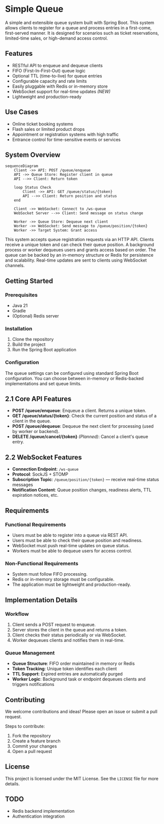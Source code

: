 # Simple Queue

A simple and extensible queue system built with Spring Boot.
This system allows clients to register for a queue and process entries in a first-come, first-served manner.
It is designed for scenarios such as ticket reservations, limited-time sales, or high-demand access control.

## Features

* RESTful API to enqueue and dequeue clients
* FIFO (First-In-First-Out) queue logic
* Optional TTL (time-to-live) for queue entries
* Configurable capacity and rate limits
* Easily pluggable with Redis or in-memory store
* WebSocket support for real-time updates *(NEW)*
* Lightweight and production-ready

## Use Cases

* Online ticket booking systems
* Flash sales or limited product drops
* Appointment or registration systems with high traffic
* Entrance control for time-sensitive events or services

## System Overview

```mermaid
sequenceDiagram
    Client ->> API: POST /queue/enqueue
    API ->> Queue Store: Register client in queue
    API -->> Client: Return token

    loop Status Check
        Client ->> API: GET /queue/status/{token}
        API -->> Client: Return position and status
    end

    Client ->> WebSocket: Connect to /ws-queue
    WebSocket Server -->> Client: Send message on status change

    Worker ->> Queue Store: Dequeue next client
    Worker ->> WebSocket: Send message to /queue/position/{token}
    Worker ->> Target System: Grant access
```

This system accepts queue registration requests via an HTTP API.
Clients receive a unique token and can check their queue position.
A background process or worker dequeues users and grants access based on order.
The queue can be backed by an in-memory structure or Redis for persistence and scalability.
Real-time updates are sent to clients using WebSocket channels.

## Getting Started

### Prerequisites

* Java 21
* Gradle
* (Optional) Redis server

### Installation

1. Clone the repository
2. Build the project
3. Run the Spring Boot application

### Configuration

The queue settings can be configured using standard Spring Boot configuration.
You can choose between in-memory or Redis-backed implementations and set queue limits.

## 2.1 Core API Features

* **POST /queue/enqueue**: Enqueue a client. Returns a unique token.
* **GET /queue/status/{token}**: Check the current position and status of a client in the queue.
* **POST /queue/dequeue**: Dequeue the next client for processing (used by worker or backend).
* **DELETE /queue/cancel/{token}** *(Planned)*: Cancel a client's queue entry.

## 2.2 WebSocket Features

* **Connection Endpoint**: `/ws-queue`
* **Protocol**: SockJS + STOMP
* **Subscription Topic**: `/queue/position/{token}` — receive real-time status messages
* **Notification Content**: Queue position changes, readiness alerts, TTL expiration notices, etc.

## Requirements

### Functional Requirements

* Users must be able to register into a queue via REST API.
* Users must be able to check their queue position and readiness.
* WebSocket must push real-time updates on queue status.
* Workers must be able to dequeue users for access control.

### Non-Functional Requirements

* System must follow FIFO processing.
* Redis or in-memory storage must be configurable.
* The application must be lightweight and production-ready.

## Implementation Details

### Workflow

1. Client sends a POST request to enqueue.
2. Server stores the client in the queue and returns a token.
3. Client checks their status periodically or via WebSocket.
4. Worker dequeues clients and notifies them in real-time.

### Queue Management

* **Queue Structure**: FIFO order maintained in memory or Redis
* **Token Tracking**: Unique token identifies each client
* **TTL Support**: Expired entries are automatically purged
* **Worker Logic**: Background task or endpoint dequeues clients and triggers notifications

## Contributing

We welcome contributions and ideas! Please open an issue or submit a pull request.

Steps to contribute:

1. Fork the repository
2. Create a feature branch
3. Commit your changes
4. Open a pull request

## License

This project is licensed under the MIT License.
See the `LICENSE` file for more details.

## TODO

* Redis backend implementation
* Authentication integration
